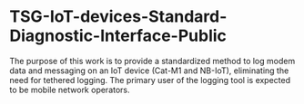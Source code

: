 # TSG-IoT-devices-Standard-Diagnostic-Interface-Public
The purpose of this work is to provide a standardized method to log modem data and messaging on an IoT device (Cat-M1 and NB-IoT), eliminating the need for tethered logging. The primary user of the logging tool is expected to be mobile network operators.
